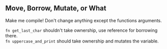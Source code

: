 ## Move, Borrow, Mutate, or What

Make me compile! Don't change anything except the functions arguments.

<div class="hint">
<code>fn get_last_char</code> shouldn't take ownership, use reference for borrowing there.
</div>

<div class="hint">
<code>fn uppercase_and_print</code> should take ownership and mutates the variable.
</div>
